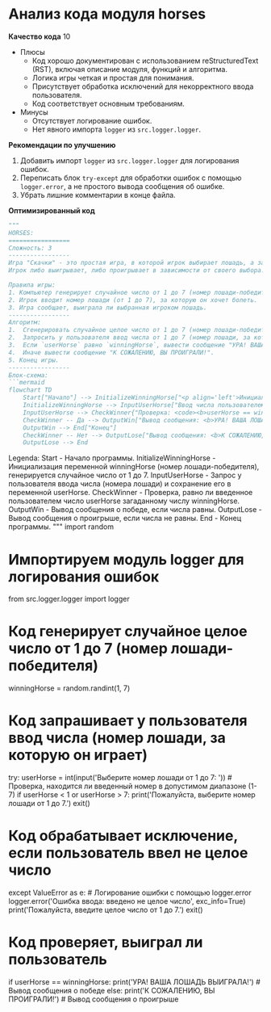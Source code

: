 # Анализ кода модуля horses

**Качество кода**
10
-  Плюсы
    - Код хорошо документирован с использованием reStructuredText (RST), включая описание модуля, функций и алгоритма.
    - Логика игры четкая и простая для понимания.
    - Присутствует обработка исключений для некорректного ввода пользователя.
    - Код соответствует основным требованиям.
-  Минусы
    - Отсутствует логирование ошибок.
    - Нет явного импорта `logger` из `src.logger.logger`.

**Рекомендации по улучшению**
1. Добавить импорт `logger` из `src.logger.logger` для логирования ошибок.
2. Переписать блок `try-except` для обработки ошибок с помощью `logger.error`, а не простого вывода сообщения об ошибке.
3. Убрать лишние комментарии в конце файла.

**Оптимизированный код**
```python
"""
HORSES:
=================
Сложность: 3
-----------------
Игра "Скачки" - это простая игра, в которой игрок выбирает лошадь, а затем компьютер случайным образом определяет, какая из лошадей победит.
Игрок либо выигрывает, либо проигрывает в зависимости от своего выбора.

Правила игры:
1. Компьютер генерирует случайное число от 1 до 7 (номер лошади-победителя).
2. Игрок вводит номер лошади (от 1 до 7), за которую он хочет болеть.
3. Игра сообщает, выиграла ли выбранная игроком лошадь.
-----------------
Алгоритм:
1.  Сгенерировать случайное целое число от 1 до 7 (номер лошади-победителя) и сохранить в переменной `winningHorse`.
2.  Запросить у пользователя ввод числа от 1 до 7 (номер лошади, за которую он играет) и сохранить в переменной `userHorse`.
3.  Если `userHorse` равно `winningHorse`, вывести сообщение "УРА! ВАША ЛОШАДЬ ВЫИГРАЛА!".
4.  Иначе вывести сообщение "К СОЖАЛЕНИЮ, ВЫ ПРОИГРАЛИ!".
5. Конец игры.
-----------------
Блок-схема:
```mermaid
flowchart TD
    Start["Начало"] --> InitializeWinningHorse["<p align='left'>Инициализация переменной:\n    <code><b>\n    winningHorse = random(1, 7)\n    </b></code></p>"]
    InitializeWinningHorse --> InputUserHorse["Ввод числа пользователем: <code><b>userHorse</b></code>"]
    InputUserHorse --> CheckWinner{"Проверка: <code><b>userHorse == winningHorse?</b></code>"}
    CheckWinner -- Да --> OutputWin["Вывод сообщения: <b>УРА! ВАША ЛОШАДЬ ВЫИГРАЛА!</b>"]
    OutputWin --> End["Конец"]
    CheckWinner -- Нет --> OutputLose["Вывод сообщения: <b>К СОЖАЛЕНИЮ, ВЫ ПРОИГРАЛИ!</b>"]
    OutputLose --> End
```
Legenda:
    Start - Начало программы.
    InitializeWinningHorse - Инициализация переменной winningHorse (номер лошади-победителя), генерируется случайное число от 1 до 7.
    InputUserHorse - Запрос у пользователя ввода числа (номера лошади) и сохранение его в переменной userHorse.
    CheckWinner - Проверка, равно ли введенное пользователем число userHorse загаданному числу winningHorse.
    OutputWin - Вывод сообщения о победе, если числа равны.
    OutputLose - Вывод сообщения о проигрыше, если числа не равны.
    End - Конец программы.
"""
import random
#  Импортируем модуль logger для логирования ошибок
from src.logger.logger import logger

# Код генерирует случайное целое число от 1 до 7 (номер лошади-победителя)
winningHorse = random.randint(1, 7)

# Код запрашивает у пользователя ввод числа (номер лошади, за которую он играет)
try:
    userHorse = int(input('Выберите номер лошади от 1 до 7: '))
    # Проверка, находится ли введенный номер в допустимом диапазоне (1-7)
    if userHorse < 1 or userHorse > 7:
        print('Пожалуйста, выберите номер лошади от 1 до 7.')
        exit()
# Код обрабатывает исключение, если пользователь ввел не целое число
except ValueError as e:
    # Логирование ошибки с помощью logger.error
    logger.error('Ошибка ввода: введено не целое число', exc_info=True)
    print('Пожалуйста, введите целое число от 1 до 7.')
    exit()


# Код проверяет, выиграл ли пользователь
if userHorse == winningHorse:
    print('УРА! ВАША ЛОШАДЬ ВЫИГРАЛА!') # Вывод сообщения о победе
else:
    print('К СОЖАЛЕНИЮ, ВЫ ПРОИГРАЛИ!') # Вывод сообщения о проигрыше
```